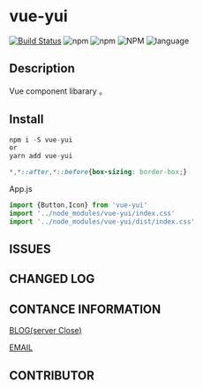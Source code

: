 # vue-yui
[![Build Status](https://travis-ci.org/yzw7489757/Yui.svg?branch=master)](https://travis-ci.org/yzw7489757/Yui)
![npm](https://img.shields.io/npm/v/vue-yui)
![npm](https://img.shields.io/npm/dm/vue-yui)
![NPM](https://img.shields.io/npm/l/vue-yui)
![language](https://img.shields.io/badge/language-javascript-orange.svg)
## Description
<!-- 作者：[Seven](https://www.yuanziwen.cn) -->
Vue component libarary 。 

## Install

``` js
npm i -S vue-yui
or
yarn add vue-yui
```

``` css
*,*::after,*::before{box-sizing: border-box;}
```

App.js

``` js
import {Button,Icon} from 'vue-yui'
import '../node_modules/vue-yui/index.css'
import '../node_modules/vue-yui/dist/index.css'
```

## ISSUES


## CHANGED LOG


## CONTANCE INFORMATION

[BLOG(server Close)](https://www.yuanziwen.cn)

[EMAIL](mailto:yuanziwen7489757@gmail.com)

## CONTRIBUTOR
